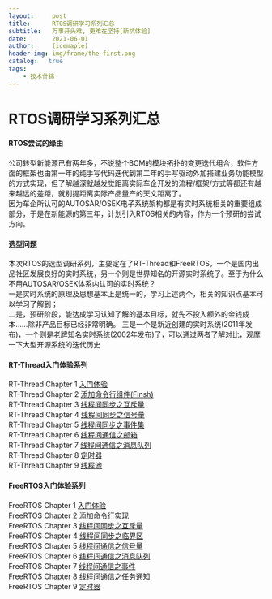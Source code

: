 ```yaml
---
layout:     post
title:      RTOS调研学习系列汇总
subtitle:   万事开头难, 更难在坚持[新坑体验]
date:       2021-06-01
author:     (icemaple)
header-img: img/frame/the-first.png
catalog:   true
tags:
    - 技术什锦
---
```

# RTOS调研学习系列汇总

#### RTOS尝试的缘由
公司转型新能源已有两年多，不说整个BCM的模块拓扑的变更迭代组合，软件方面的框架也由第一年的纯手写代码迭代到第二年的手写驱动外加搭建业务功能模型的方式实现，但了解越深就越发觉距离实际车企开发的流程/框架/方式等都还有越来越远的差距，就别提距离实际产品量产的天文距离了。  
因为车企所认可的AUTOSAR/OSEK电子系统架构都是有实时系统相关的重要组成部分，于是在新能源的第三年，计划引入RTOS相关的内容，作为一个预研的尝试方向。  

#### 选型问题
本次RTOS的选型调研系列，主要定在了RT-Thread和FreeRTOS，一个是国内出品社区发展良好的实时系统，另一个则是世界知名的开源实时系统了。至于为什么不用AUTOSAR/OSEK体系内认可的实时系统？  
一是实时系统的原理及思想基本上是统一的，学习上述两个，相关的知识点基本可以学习了解到；  
二是，预研阶段，能达成学习认知了解的基本目标，就先不投入额外的金钱成本……除非产品目标已经非常明确。
三是一个是新近创建的实时系统(2011年发布)，一个则是老牌知名实时系统(2002年发布)了，可以通过两者了解对比，观摩一下大型开源系统的迭代历史

#### RT-Thread入门体验系列
RT-Thread Chapter 1 [入门体验]({{site.baseurl}}/2021/04/27/RT-Thread体验/)  
RT-Thread Chapter 2 [添加命令行组件(Finsh)]({{site.baseurl}}/2021/04/29/RT-Thread添加命令行组件(Finsh)/)  
RT-Thread Chapter 3 [线程间同步之互斥量]({{site.baseurl}}/2021/04/30/RT-Thread线程间同步之互斥量/)  
RT-Thread Chapter 4 [线程间同步之信号量]({{site.baseurl}}/2021/04/30/RT-Thread线程间同步之信号量/)  
RT-Thread Chapter 5 [线程间同步之事件集]({{site.baseurl}}/2021/05/01/RT-Thread线程间同步之事件集/)  
RT-Thread Chapter 6 [线程间通信之邮箱]({{site.baseurl}}/2021/05/02/RT-Thread线程间通信之邮箱/)  
RT-Thread Chapter 7 [线程间通信之消息队列]({{site.baseurl}}/2021/05/03/RT-Thread线程间通信之消息队列/)  
RT-Thread Chapter 8 [定时器]({{site.baseurl}}/2021/05/07/RT-Thread定时器/)  
RT-Thread Chapter 9 [线程池]({{site.baseurl}}/2021/05/09/RT-Thread线程池/)  

#### FreeRTOS入门体验系列
FreeRTOS Chapter 1 [入门体验]({{site.baseurl}}/2021/05/12/FreeRTOS入门体验)  
FreeRTOS Chapter 2 [添加命令行实现]({{site.baseurl}}/2021/05/13/FreeRTOS添加命令行实现)  
FreeRTOS Chapter 3 [线程间同步之互斥量]({{site.baseurl}}/2021/05/15/FreeRTOS线程间同步之互斥量)  
FreeRTOS Chapter 4 [线程间同步之临界区]({{site.baseurl}}/2021/05/15/FreeRTOS线程间同步之临界区)  
FreeRTOS Chapter 5 [线程间通信之信号量]({{site.baseurl}}/2021/05/18/FreeRTOS线程间通信之信号量)  
FreeRTOS Chapter 6 [线程间通信之消息队列]({{site.baseurl}}/2021/05/19/FreeRTOS线程间通信之消息队列)  
FreeRTOS Chapter 7 [线程间通信之事件]({{site.baseurl}}/2021/05/21/FreeRTOS线程间通信之事件)  
FreeRTOS Chapter 8 [线程间通信之任务通知](2021/05/22/FreeRTOS线程间通信之任务通知)  
FreeRTOS Chapter 9 [定时器]({{site.baseurl}}/2021/05/24/FreeRTOS定时器)  




